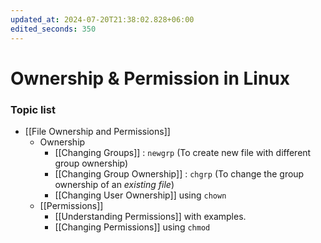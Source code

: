 ```yaml
---
updated_at: 2024-07-20T21:38:02.828+06:00
edited_seconds: 350
---
```

# Ownership & Permission in Linux
### Topic list 

- [[File Ownership and Permissions]]
	- Ownership
		- [[Changing Groups]] : `newgrp` (To create new file with different group ownership)
		- [[Changing Group Ownership]] : `chgrp`  (To change the group ownership of an *existing file*)
		- [[Changing User Ownership]] using `chown`
	- [[Permissions]]
		- [[Understanding Permissions]] with examples.
		- [[Changing Permissions]] using `chmod`


